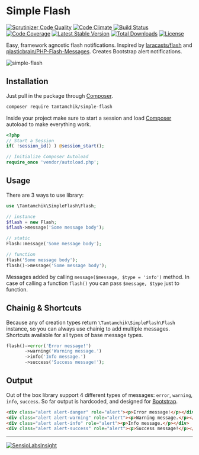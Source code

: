 # Simple Flash 

[![Scrutinizer Code Quality](https://scrutinizer-ci.com/g/tamtamchik/simple-flash/badges/quality-score.png?b=master)](https://scrutinizer-ci.com/g/tamtamchik/simple-flash/?branch=master) [![Code Climate](https://codeclimate.com/github/tamtamchik/simple-flash/badges/gpa.svg)](https://codeclimate.com/github/tamtamchik/simple-flash) [![Build Status](https://scrutinizer-ci.com/g/tamtamchik/simple-flash/badges/build.png?b=master)](https://scrutinizer-ci.com/g/tamtamchik/simple-flash/build-status/master) [![Code Coverage](https://scrutinizer-ci.com/g/tamtamchik/simple-flash/badges/coverage.png?b=master)](https://scrutinizer-ci.com/g/tamtamchik/simple-flash/?branch=master) [![Latest Stable Version](https://poser.pugx.org/tamtamchik/simple-flash/v/stable)](https://packagist.org/packages/tamtamchik/simple-flash) [![Total Downloads](https://poser.pugx.org/tamtamchik/simple-flash/downloads)](https://packagist.org/packages/tamtamchik/simple-flash) [![License](https://poser.pugx.org/tamtamchik/simple-flash/license)](https://packagist.org/packages/tamtamchik/simple-flash)

Easy, framework agnostic flash notifications. Inspired by [laracasts/flash](https://github.com/laracasts/flash) and [plasticbrain/PHP-Flash-Messages](https://github.com/plasticbrain/PHP-Flash-Messages). Creates Bootstrap alert notifications.

![simple-flash](https://dl.dropboxusercontent.com/u/1285445/pub/simple-flash.png)

## Installation

Just pull in the package through [Composer](http://getcomposer.org).

```bash
composer require tamtamchik/simple-flash
```

Inside your project make sure to start a session and load [Composer](http://getcomposer.org) autoload to make everything work.

````php
<?php
// Start a Session
if( !session_id() ) @session_start();

// Initialize Composer Autoload
require_once 'vendor/autoload.php';
````

## Usage

There are 3 ways to use library:

```php
use \Tamtamchik\SimpleFlash\Flash;

// instance
$flash = new Flash;
$flash->message('Some message body');

// static
Flash::message('Some message body');

// function
flash('Some message body');
flash()->message('Some message body');
```

Messages added by calling `message($message, $type = 'info')` method. In case of calling a function `flash()` you can pass `$message, $type` just to function.

## Chainig & Shortcuts

Because any of creation types return `\Tamtamchik\SimpleFlash\Flash` instance, so you can always use chainig to add multiple messages. Shortcuts available for all types of base message types.

```php
flash()->error('Error message!')
       ->warning('Warning message.')
       ->info('Info message.')
       ->success('Success message!');
```

## Output

Out of the box library support 4 different types of messages: `error`, `warning`, `info`, `success`. So far output is hardcoded, and designed for [Bootstrap](http://getbootstrap.com).

```html
<div class="alert alert-danger" role="alert"><p>Error message!</p></div>
<div class="alert alert-warning" role="alert"><p>Warning message.</p></div>
<div class="alert alert-info" role="alert"><p>Info message.</p></div>
<div class="alert alert-success" role="alert"><p>Success message!</p></div>
```

---

[![SensioLabsInsight](https://insight.sensiolabs.com/projects/64bbe2d0-055e-402a-8704-ea7dd6087b16/big.png)](https://insight.sensiolabs.com/projects/64bbe2d0-055e-402a-8704-ea7dd6087b16)
